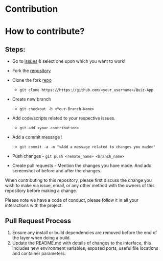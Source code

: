 # Contribution

# How to contribute?

## Steps:
  

  -  Go to [issues](https://github.com/todi-2000/Quiz-App/issues) & select one upon which you want to work!
  
  -  Fork the [repository](https://github.com/todi-2000/Quiz-App.git)
  
  -  Clone the fork [repo](https://github.com/<your_username>/Quiz-App)
     - `git clone https://https://github.com/<your_username>/Quiz-App`
    
  -  Create new branch
     - `git checkout -b <Your-Branch-Name>`
  
  -  Add code/scripts related to your respective issues.
     - `git add <your-contribution>`
 
  -  Add a commit message !
     - `git commit -a -m "<Add a message related to changes you made>"`

  -  Push changes
    - `git push <remote_name> <branch_name>`

 
  -  Create pull requests
    - Mention the changes you have made. And add screenshot of before and after the changes.


When contributing to this repository, please first discuss the change you wish to make via issue,
email, or any other method with the owners of this repository before making a change. 

Please note we have a code of conduct, please follow it in all your interactions with the project.

## Pull Request Process

1. Ensure any install or build dependencies are removed before the end of the layer when doing a 
   build.
2. Update the README.md with details of changes to the interface, this includes new environment 
   variables, exposed ports, useful file locations and container parameters.



